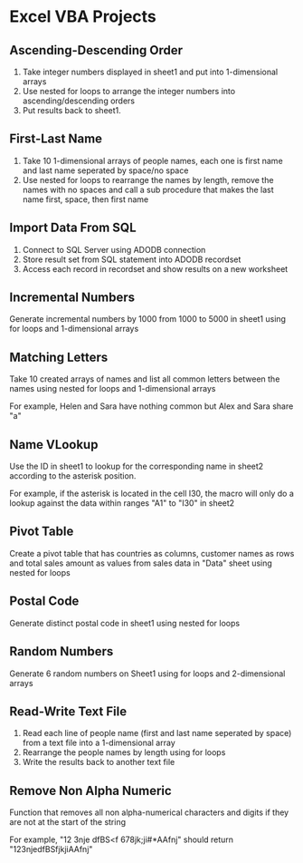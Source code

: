 # Excel VBA Projects

## Ascending-Descending Order

1. Take integer numbers displayed in sheet1 and put into 1-dimensional arrays
2. Use nested for loops to arrange the integer numbers into ascending/descending orders
3. Put results back to sheet1.

## First-Last Name

1. Take 10 1-dimensional arrays of people names, each one is first name and last name seperated by space/no space
2. Use nested for loops to rearrange the names by length, remove the names with no spaces and call a sub procedure that makes the last name first, space, then first name

## Import Data From SQL

1. Connect to SQL Server using ADODB connection
2. Store result set from SQL statement into ADODB recordset
3. Access each record in recordset and show results on a new worksheet

## Incremental Numbers

Generate incremental numbers by 1000 from 1000 to 5000 in sheet1 using for loops and 1-dimensional arrays

## Matching Letters

Take 10 created arrays of names and list all common letters between the names using nested for loops and 1-dimensional arrays

For example, Helen and Sara have nothing common but Alex and Sara share "a"
 
## Name VLookup

Use the ID in sheet1 to lookup for the corresponding name in sheet2 according to the asterisk position. 

For example, if the asterisk is located in the cell I30, the macro will only do a lookup against the data within ranges "A1" to "I30" in sheet2

## Pivot Table

Create a pivot table that has countries as columns, customer names as rows and total sales amount as values from sales data in "Data" sheet using nested for loops

## Postal Code

Generate distinct postal code in sheet1 using nested for loops

## Random Numbers

Generate 6 random numbers on Sheet1 using for loops and 2-dimensional arrays

## Read-Write Text File

1. Read each line of people name (first and last name seperated by space) from a text file into a 1-dimensional array
2. Rearrange the people names by length using for loops
3. Write the results back to another text file

## Remove Non Alpha Numeric

Function that removes all non alpha-numerical characters and digits if they are not at the start of the string

For example, "12 3nje dfBS<f    678jk;ji#*AAfnj" should return "123njedfBSfjkjiAAfnj"
